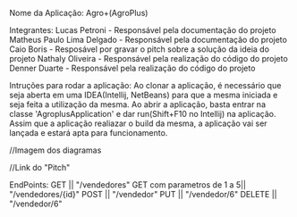 Nome da Aplicação: Agro+(AgroPlus)


Integrantes:
Lucas Petroni - Responsável pela documentação do projeto
Matheus Paulo Lima Delgado - Responsável pela documentação do projeto
Caio Boris - Resposável por gravar o pitch sobre a solução da ideia do projeto
Nathaly Oliveira - Responsável pela realização do código do projeto
Denner Duarte - Responsável pela realização do código do projeto


Intruções para rodar a aplicação:
Ao clonar a aplicação, é necessário que seja aberta em uma IDEA(Intellij, NetBeans) para que a mesma iniciada e seja feita a utilização da mesma.
Ao abrir a aplicação, basta entrar na classe 'AgroplusApplication' e dar run(Shift+F10 no Intellij) na aplicação. 
Assim que a aplicação realiazar o build da mesma, a aplicação vai ser lançada e estará apta para funcionamento. 


//Imagem dos diagramas


//Link do "Pitch"


EndPoints:
GET || "/vendedores"
GET com parametros de 1 a 5|| "/vendedores/{id}"
POST || "/vendedor"
PUT || "/vendedor/6"
DELETE || "/vendedor/6"
